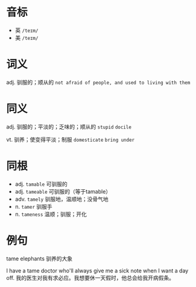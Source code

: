 # 音标

- 英 `/teɪm/`
- 美 `/teɪm/`

# 词义

adj. 驯服的；顺从的
`not afraid of people, and used to living with them`

# 同义

adj. 驯服的；平淡的；乏味的；顺从的
`stupid` `docile`

vt. 驯养；使变得平淡；制服
`domesticate` `bring under`

# 同根

- adj. `tamable` 可驯服的
- adj. `tameable` 可驯服的（等于tamable）
- adv. `tamely` 驯服地，温顺地；没骨气地
- n. `tamer` 驯服手
- n. `tameness` 温顺；驯服；开化

# 例句

tame elephants
驯养的大象

I have a tame doctor who'll always give me a sick note when I want a day off.
我的医生对我有求必应。我想要休一天假时，他总会给我开病假条。


